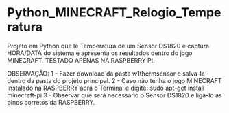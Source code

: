 # Python_MINECRAFT_Relogio_Temperatura
Projeto em Python que lê Temperatura de um Sensor DS1820 e captura HORA/DATA do sistema e apresenta os resultados dentro do jogo MINECRAFT. TESTADO APENAS NA RASPBERRY PI.

OBSERVAÇÃO: 1 - Fazer download da pasta w1thermsensor e salva-la dentro da pasta do projeto principal.
            2 - Caso não tenha o jogo MINECRAFT Instalado na RASPBERRY abra o Terminal e digite: sudo apt-get install minecraft-pi
            3 - Observar que será necessário o Sensor DS1820 e ligá-lo as pinos corretos da RASPBERRY.


